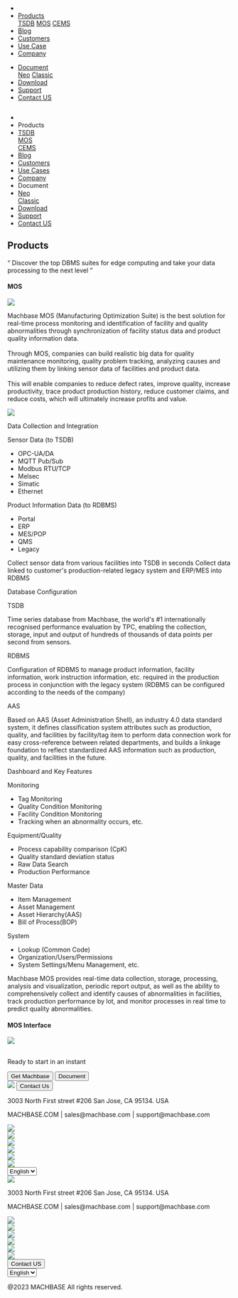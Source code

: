 ---
---

<head>
  <link rel="stylesheet" type="text/css" href="../css/common.css" />
  <link rel="stylesheet" type="text/css" href="../css/style.css" />
</head>
<body>
  <nav>
    <div class="homepage-menu-wrap">
      <div class="menu-left">
        <ul class="menu-left-ul">
          <li class="menu-logo">
            <a href="/home"><img src="../img/logo_machbase.png" alt="" /></a>
          </li>
          <li class="menu-a products-menu-wrap" id="productsMenuWrap">
            <div>
              <a
                class="menu_active_border"
                id="menuActiveBorder"
                href="/home/tsdb"
                >Products</a
              >
              <div class="dropdown" id="dropdown">
                <a class="dropdown-link" href="/home/tsdb">TSDB</a>
                <a class="dropdown-link" href="/home/mos">MOS</a>
                <a
                  class="dropdown-link"
                  href="https://www.cems.ai/"
                  target="_blank"
                  >CEMS</a
                >
              </div>
            </div>
          </li>
          <li class="menu-a"><a href="/home/blog">Blog</a></li>
          <li class="menu-a"><a href="/home/customers">Customers</a></li>
          <li class="menu-a"><a href="/home/usecase">Use Case</a></li>
          <li class="menu-a"><a href="/home/company">Company</a></li>
        </ul>
      </div>
      <div class="menu-right">
        <ul class="menu-right-ul">
          <li class="menu-a docs-menu-wrap" id="docsMenuWrap">
            <a href=""
              ><div>
                <a class="menu_active_border" id="menuActiveBorder" href="/"
                  >Document</a
                >
                <div class="dropdown-docs" id="dropdownDocs">
                  <a class="dropdown-link" href="/neo">Neo</a>
                  <a class="dropdown-link" href="/dbms">Classic</a>
                </div>
              </div></a
            >
          </li>
          <li class="menu-a"><a href="/home/download">Download</a></li>
          <li class="menu-a">
            <a href="https://support.machbase.com/hc/en-us">Support</a>
          </li>
          <li class="menu-a"><a href="/home/contactus">Contact US</a></li>
        </ul>
      </div>
    </div>
  </nav>
  <nav class="tablet-menu-wrap">
    <a href="/kr/home"><img src="../img/logo_machbase.png" alt="" /></a>
    <div class="tablet-menu-icon">
      <div class="tablet-bar"></div>
      <div class="tablet-bar"></div>
      <div class="tablet-bar"></div>
    </div>
    <div class="tablet-menu">
      <ul>
        <div class="tablet-menu-title">
          <a class="tablet-logo" href="/home"
            ><img src="../img/logo_machbase.png" alt=""
          /></a>
        </div>
        <li></li>
        <li class="products-toggle">Products</li>
        <li>
          <div class="products-content">
            <div class="products-sub"><a href="/home/tsdb">TSDB</a></div>
            <div class="products-num"><a href="/home/mos">MOS</a></div>
            <div class="products-cems">
              <a href="https://www.cems.ai/">CEMS</a>
            </div>
          </div>
        </li>
        <li><a href="/home/blog">Blog</a></li>
        <li><a href="/home/customers">Customers</a></li>
        <li><a href="/home/usecase">Use Cases</a></li>
        <li><a href="/home/company">Company</a></li>
        <li class="docs-toggle">Document</li>
        <li>
          <div class="docs-content">
            <div class="docs-sub"><a href="/neo">Neo</a></div>
            <div class="docs-num"><a href="/dbms">Classic</a></div>
          </div>
        </li>
        <li><a href="/home/download">Download</a></li>
        <li><a href="https://support.machbase.com/hc/en-us">Support</a></li>
        <li><a href="/home/download">Contact US</a></li>
      </ul>
    </div>
  </nav>
  <section class="product_sction0 section0">
    <div>
      <h1 class="sub_page_title">Products</h1>
      <p class="sub_page_titletext">
        “ Discover the top DBMS suites for edge computing and take your data
        processing to the next level ”
      </p>
    </div>
  </section>
  <section class="section2 main_section2">
    <div>
      <h4 class="sub_title company-margin-top">MOS</h4>
      <div class="bar"><img src="../img/bar.png" /></div>
    </div>
    <div class="product-sub-titlebox">
      <div>
        <p class="product-sub-title-text">
          Machbase MOS (Manufacturing Optimization Suite) is the best solution
          for real-time process monitoring and identification of facility and
          quality abnormalities through synchronization of facility status data
          and product quality information data.
          <br /><br />
          Through MOS, companies can build realistic big data for quality
          maintenance monitoring, quality problem tracking, analyzing causes and
          utilizing them by linking sensor data of facilities and product data.
          <br /><br />
          This will enable companies to reduce defect rates, improve quality,
          increase productivity, trace product production history, reduce
          customer claims, and reduce costs, which will ultimately increase
          profits and value.
        </p>
      </div>
    </div>
  </section>
  <section class="neo_scroll_map_wrap">
    <div class="neo_scroll_map">
      <div ref="scrollLeft" class="mos_scroll_left">
        <div class="neo_scroll"><img src="../img/mos.png" /></div>
      </div>
      <div class="neo_scroll_right">
        <div class="neo_scorll_box_wrap">
          <div class="data_sub_wrap">
            <div class="classic_sub">
              <div class="scroll-title-wrap">
                <p>Data Collection and Integration</p>
              </div>
              <div class="scroll-sub-title-wrap">
                <p class="scroll-sub-title">Sensor Data (to TSDB)</p>
                <ul class="tech-margin-bottom">
                  <li>OPC-UA/DA</li>
                  <li>MQTT Pub/Sub</li>
                  <li>Modbus RTU/TCP</li>
                  <li>Melsec</li>
                  <li>Simatic</li>
                  <li>Ethernet</li>
                </ul>
                <p class="scroll-sub-title">
                  Product Information Data (to RDBMS)
                </p>
                <ul>
                  <li>Portal</li>
                  <li>ERP</li>
                  <li>MES/POP</li>
                  <li>QMS</li>
                  <li>Legacy</li>
                </ul>
                <div class="scroll-contents-wrap">
                  <p class="mos-scroll-content">
                    Collect sensor data from various facilities into TSDB in
                    seconds Collect data linked to customer's production-related
                    legacy system and ERP/MES into RDBMS
                  </p>
                </div>
              </div>
            </div>
          </div>
          <div ref="classicSubWrapRef" class="database_sub_wrap" id="scroll1">
            <div class="neo_sub">
              <div class="scroll-title-wrap">
                <p>Database Configuration</p>
              </div>
              <div class="scroll-sub-title-wrap">
                <p class="scroll-sub-title">TSDB</p>
                <p class="scroll-content">
                  Time series database from Machbase, the world's #1
                  internationally recognised performance evaluation by TPC,
                  enabling the collection, storage, input and output of hundreds
                  of thousands of data points per second from sensors.
                </p>
                <p class="scroll-sub-title">RDBMS</p>
                <p class="scroll-content">
                  Configuration of RDBMS to manage product information, facility
                  information, work instruction information, etc. required in
                  the production process in conjunction with the legacy system
                  (RDBMS can be configured according to the needs of the
                  company)
                </p>
                <p class="scroll-sub-title">AAS</p>
                <p class="scroll-content">
                  Based on AAS (Asset Administration Shell), an industry 4.0
                  data standard system, it defines classification system
                  attributes such as production, quality, and facilities by
                  facility/tag item to perform data connection work for easy
                  cross-reference between related departments, and builds a
                  linkage foundation to reflect standardized AAS information
                  such as production, quality, and facilities in the future.
                </p>
              </div>
            </div>
          </div>
          <div ref="neoSubWrapRef" class="feature_sub_wrap" id="scroll2">
            <div class="neo_use_sub product-link-bottom">
              <div class="scroll-title-wrap">
                <p>Dashboard and Key Features</p>
              </div>
              <div class="scroll-sub-title-wrap">
                <p class="scroll-sub-title">Monitoring</p>
                <ul>
                  <li>Tag Monitoring</li>
                  <li>Quality Condition Monitoring</li>
                  <li>Facility Condition Monitoring</li>
                  <li>Tracking when an abnormality occurs, etc.</li>
                </ul>
                <p class="scroll-sub-title">Equipment/Quality</p>
                <ul>
                  <li>Process capability comparison (CpK)</li>
                  <li>Quality standard deviation status</li>
                  <li>Raw Data Search</li>
                  <li>Production Performance</li>
                </ul>
                <p class="scroll-sub-title">Master Data</p>
                <ul>
                  <li>Item Management</li>
                  <li>Asset Management</li>
                  <li>Asset Hierarchy(AAS)</li>
                  <li>Bill of Process(BOP)</li>
                </ul>
                <p class="scroll-sub-title">System</p>
                <ul class="tech-margin-bottom">
                  <li>Lookup (Common Code)</li>
                  <li>Organization/Users/Permissions</li>
                  <li>System Settings/Menu Management, etc.</li>
                </ul>
                <!-- <p class="scroll-sub-title">Prediction/Analysis</p>
                                <ul>
                                    <li>Analysis and prediction using AI Module (Optional)</li>
                                </ul> -->
                <p class="scroll-content">
                  Machbase MOS provides real-time data collection, storage,
                  processing, analysis and visualization, periodic report
                  output, as well as the ability to comprehensively collect and
                  identify causes of abnormalities in facilities, track
                  production performance by lot, and monitor processes in real
                  time to predict quality abnormalities.
                </p>
              </div>
            </div>
          </div>
        </div>
      </div>
    </div>
  </section>
  <section>
    <h4 class="sub_title company-margin-top">MOS Interface</h4>
    <div class="bar"><img src="../img/bar.png" /></div>
    <div class="neo_interface_wrap">
      <img
        class="neo_interface tech-margin-bottom"
        src="../img/Mos-En.png"
        alt=""
      />
      <img class="neo_interface" src="../img/Kpi-En.png" alt="" />
    </div>
  </section>
  <section>
    <div class="next-navi_wrap">
      <div class="next-navi">
        <div class="next-navi-wrap">
          <div class="next-navi-text-wrap">
            <p class="next-navi-text">Ready to start in an instant</p>
          </div>
          <div class="next-navi-btn-wrap">
            <button
              onclick="location.href='/home/download'"
              class="next-navi-btn"
            >
              Get Machbase
            </button>
            <a target="_blank" href="https://neo.machbase.com/"
              ><button class="next-navi-btn">Document</button></a
            >
          </div>
        </div>
      </div>
    </div>
  </section>
</body>
<footer>
  <div class="footer_inner">
    <div class="footer-logo">
      <img class="footer-logo-img" src="../img/machbase-logo-w.png" />
      <a href="/home/contactus">
        <button class="contactus">Contact Us</button>
      </a>
    </div>
    <div>
      <p class="footertext">
        3003 North First street #206 San Jose, CA 95134. USA
      </p>
    </div>
    <div class="footer_box">
      <div class="footer_text">
        <p>MACHBASE.COM | sales@machbase.com | support@machbase.com</p>
        <p class="footer_margin_top"></p>
      </div>
      <div class="sns">
        <div>
          <a href="https://twitter.com/machbase" target="_blank"
            ><img class="sns-img" src="../img/twitter.png"
          /></a>
        </div>
        <div>
          <a href="https://github.com/machbase" target="_blank"
            ><img class="sns-img" src="../img/github.png"
          /></a>
        </div>
        <div>
          <a href="https://www.linkedin.com/company/machbase" target="_blank"
            ><img class="sns-img" src="../img/linkedin.png"
          /></a>
        </div>
        <div>
          <a href="https://www.facebook.com/MACHBASE/" target="_blank"
            ><img class="sns-img" src="../img/facebook.png"
          /></a>
        </div>
        <div>
          <a href="https://www.slideshare.net/machbase" target="_blank"
            ><img class="sns-img" src="../img/slideshare.png"
          /></a>
        </div>
        <div>
          <a href="https://medium.com/machbase" target="_blank"
            ><img class="sns-img" src="../img/medium.png"
          /></a>
        </div>
      </div>
    </div>
     <select id="languageSelector" onchange="changeLanguage()">
      <option value="en">English</option>
      <option value="kr">한국어</option>
    </select>
  </div>
  <div class="footer_tablet_inner">
    <div class="footer-logo">
      <img class="footer-logo-img" src="../img/machbase-logo-w.png" />
    </div>
    <div>
      <p class="footertext">
        3003 North First street #206 San Jose, CA 95134. USA
      </p>
    </div>
    <div class="footer_box">
      <div class="footer_text">
        <p>MACHBASE.COM | sales@machbase.com | support@machbase.com</p>
      </div>
      <div class="sns">
        <div>
          <a href="https://twitter.com/machbase" target="_blank"
            ><img class="sns-img" src="../img/twitter.png"
          /></a>
        </div>
        <div>
          <a href="https://github.com/machbase" target="_blank"
            ><img class="sns-img" src="../img/github.png"
          /></a>
        </div>
        <div>
          <a href="https://www.linkedin.com/company/machbase" target="_blank"
            ><img class="sns-img" src="../img/linkedin.png"
          /></a>
        </div>
        <div>
          <a href="https://www.facebook.com/MACHBASE/" target="_blank"
            ><img class="sns-img" src="../img/facebook.png"
          /></a>
        </div>
        <div>
          <a href="https://www.slideshare.net/machbase" target="_blank"
            ><img class="sns-img" src="../img/slideshare.png"
          /></a>
        </div>
        <div>
          <a href="https://medium.com/machbase" target="_blank"
            ><img class="sns-img" src="../img/medium.png"
          /></a>
        </div>
      </div>
      <a href="/home/contactus">
        <button class="contactus">Contact US</button>
      </a>
    </div>
     <select id="languageSelector" onchange="changeLanguage()">
      <option value="en">English</option>
      <option value="kr">한국어</option>
    </select>
  </div>
  <div class="machbase_right">
    <p>@2023 MACHBASE All rights reserved.</p>
  </div>
</footer>
<script>
  //drop down menu
  const productsMenuWrap = document.getElementById("productsMenuWrap");
  const docsMenuWrap = document.getElementById("docsMenuWrap");
  const dropdown = document.getElementById("dropdown");
  dropdown.style.display = "none";
  productsMenuWrap.addEventListener("mouseover", function () {
    dropdown.style.display = "block";
  });
  productsMenuWrap.addEventListener("mouseout", function () {
    dropdown.style.display = "none";
  });
  docsMenuWrap.addEventListener("mouseover", function () {
    dropdownDocs.style.display = "block";
  });
  docsMenuWrap.addEventListener("mouseout", function () {
    dropdownDocs.style.display = "none";
  });
  //tablet menu
  const menuIcon = document.querySelector(".tablet-menu-icon");
  const tabletMenu = document.querySelector(".tablet-menu");
  const productsToggle = document.querySelector(".products-toggle");
  const productsSub = document.querySelector(".products-sub");
  const productsNum = document.querySelector(".products-num");
  const productsCems = document.querySelector(".products-cems");
  const docsToggle = document.querySelector(".docs-toggle");
  const docsSub = document.querySelector(".docs-sub");
  const docsNum = document.querySelector(".docs-num");
  menuIcon.addEventListener("click", () => {
    tabletMenu.classList.toggle("show");
    menuIcon.classList.toggle("is-active");
  });
  productsToggle.addEventListener("click", () => {
    productsSub.classList.toggle("show");
    productsNum.classList.toggle("show");
    productsCems.classList.toggle("show");
  });
  docsToggle.addEventListener("click", () => {
    docsSub.classList.toggle("show");
    docsNum.classList.toggle("show");
  });
    //change lang
  let language;
  let storageData = sessionStorage.getItem("lang");
  if (storageData) {
    language = storageData;
  } else {
    var userLang = navigator.language || navigator.userLanguage;
    if (userLang !== "ko") {
      sessionStorage.setItem("lang", userLang);
      language = "en";
    } else {
      sessionStorage.setItem("lang", "ko");
      language = "kr";
      location.href = location.origin + "/kr" + location.pathname;
    }
  }
  function changeLanguage() {
    var languageSelector = document.getElementById("languageSelector");
    var selectedLanguage = languageSelector.value;
    if (selectedLanguage === "kr") {
      location.href = location.origin + "/kr" + location.pathname;
    } 
}
</script>
